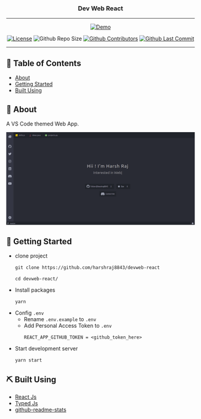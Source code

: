 <h3 align="center">Dev Web React</h3>

---

<div align="center">

[![Demo](https://img.shields.io/badge/Demo-LIVE-blue)](https://raj-harsh.web.app/)

[![License](https://img.shields.io/github/license/harshraj8843/devweb-react)](https://github.com/harshraj8843/devweb-react/blob/master/LICENSE.md) ![Github Repo Size](https://img.shields.io/github/repo-size/harshraj8843/devweb-react) [![Github Contributors](https://img.shields.io/github/contributors/harshraj8843/devweb-react)](https://github.com/harshraj8843/devweb-react/graphs/contributors) [![Github Last Commit](https://img.shields.io/github/last-commit/harshraj8843/devweb-react)](https://github.com/harshraj8843/devweb-react/graphs/commit-activity)

</div>

---

## 📝 Table of Contents

- [About](#about)
- [Getting Started](#getting_started)
- [Built Using](#built_using)

## 🧐 About <a name = "about"></a>

A VS Code themed Web App.

<p align="center">
 <img src="readme_data/preview.png" alt="Title">
</p>

## 🏁 Getting Started <a name = "getting_started"></a>

- clone project
  ```
  git clone https://github.com/harshraj8843/devweb-react
  ```
  ```
  cd devweb-react/
  ```
- Install packages
  ```
  yarn
  ```
- Config `.env`
  - Rename `.env.example` to `.env`
  - Add Personal Access Token to `.env`
    ```
    REACT_APP_GITHUB_TOKEN = <github_token_here>
    ```
- Start development server
  ```
  yarn start
  ```

## ⛏️ Built Using <a name = "built_using"></a>

- [React Js](https://reactjs.org/)
- [Typed Js](https://mattboldt.com/demos/typed-js/)
- [github-readme-stats](https://github.com/anuraghazra/github-readme-stats)
